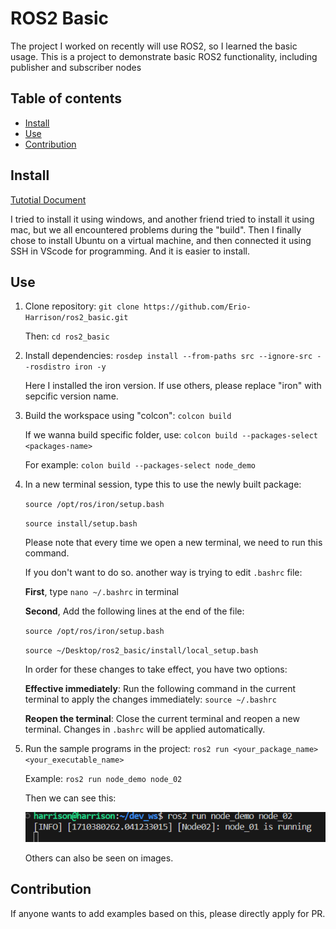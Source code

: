 # ROS2 Basic

The project I worked on recently will use ROS2, so I learned the basic usage. This is a project to demonstrate basic ROS2 functionality, including publisher and subscriber nodes

## Table of contents

- [Install](#Install)
- [Use](#Use)
- [Contribution](#Contribution)

## Install

[Tutotial Document](https://docs.ros.org/en/iron/Tutorials.html)

I tried to install it using windows, and another friend tried to install it using mac, but we all encountered problems during the "build". Then I finally chose to install Ubuntu on a virtual machine, and then connected it using SSH in VScode for programming. And it is easier to install.

## Use

1. Clone repository: `git clone https://github.com/Erio-Harrison/ros2_basic.git`

   Then: `cd ros2_basic`

2. Install dependencies: `rosdep install --from-paths src --ignore-src --rosdistro iron -y`

   Here I installed the iron version. If use others, please replace "iron" with sepcific version name.

3. Build the workspace using "colcon": `colcon build`

   If we wanna build specific folder, use: `colcon build --packages-select <packages-name>`

   For example: `colon build --packages-select node_demo`

4. In a new terminal session, type this to use the newly built package:

   `source /opt/ros/iron/setup.bash`   

   `source install/setup.bash`

   Please note that every time we open a new terminal, we need to run this command.

   If you don't want to do so. another way is trying to edit `.bashrc` file:

   **First**, type `nano ~/.bashrc` in terminal

   **Second**, Add the following lines at the end of the file:

   `source /opt/ros/iron/setup.bash`

   `source ~/Desktop/ros2_basic/install/local_setup.bash`

   In order for these changes to take effect, you have two options:

   **Effective immediately**: Run the following command in the current terminal to apply the changes immediately: `source ~/.bashrc`

   **Reopen the terminal**: Close the current terminal and reopen a new terminal. Changes in `.bashrc` will be applied automatically.

5. Run the sample programs in the project: `ros2 run <your_package_name> <your_executable_name>`

   Example: `ros2 run node_demo node_02`

   Then we can see this:

   ![node_demo02](./images/node_demo02.png)

   Others can also be seen on images.

## Contribution

If anyone wants to add examples based on this, please directly apply for PR.
